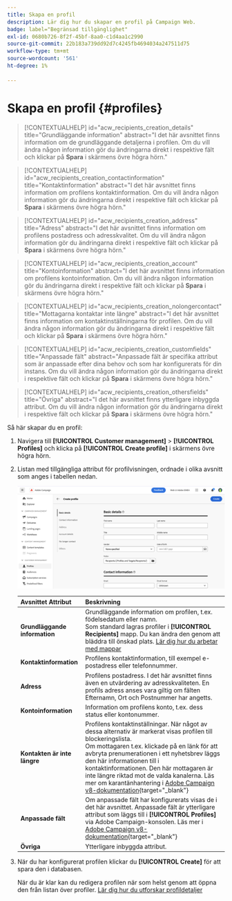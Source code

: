 ```yaml
---
title: Skapa en profil
description: Lär dig hur du skapar en profil på Campaign Web.
badge: label="Begränsad tillgänglighet"
exl-id: 0680b726-8f2f-45bf-8aa0-c1d4aa1c2990
source-git-commit: 22b183a739dd92d7c4245fb4694034a247511d75
workflow-type: tm+mt
source-wordcount: '561'
ht-degree: 1%

---
```


# Skapa en profil {#profiles}

>[!CONTEXTUALHELP]
>id="acw_recipients_creation_details"
>title="Grundläggande information"
>abstract="I det här avsnittet finns information om de grundläggande detaljerna i profilen. Om du vill ändra någon information gör du ändringarna direkt i respektive fält och klickar på **Spara** i skärmens övre högra hörn."

>[!CONTEXTUALHELP]
>id="acw_recipients_creation_contactinformation"
>title="Kontaktinformation"
>abstract="I det här avsnittet finns information om profilens kontaktinformation. Om du vill ändra någon information gör du ändringarna direkt i respektive fält och klickar på **Spara** i skärmens övre högra hörn."

>[!CONTEXTUALHELP]
>id="acw_recipients_creation_address"
>title="Adress"
>abstract="I det här avsnittet finns information om profilens postadress och adresskvalitet. Om du vill ändra någon information gör du ändringarna direkt i respektive fält och klickar på **Spara** i skärmens övre högra hörn."

>[!CONTEXTUALHELP]
>id="acw_recipients_creation_account"
>title="Kontoinformation"
>abstract="I det här avsnittet finns information om profilens kontoinformation. Om du vill ändra någon information gör du ändringarna direkt i respektive fält och klickar på **Spara** i skärmens övre högra hörn."

>[!CONTEXTUALHELP]
>id="acw_recipients_creation_nolongercontact"
>title="Mottagarna kontaktar inte längre"
>abstract="I det här avsnittet finns information om kontaktinställningarna för profilen. Om du vill ändra någon information gör du ändringarna direkt i respektive fält och klickar på **Spara** i skärmens övre högra hörn."

>[!CONTEXTUALHELP]
>id="acw_recipients_creation_customfields"
>title="Anpassade fält"
>abstract="Anpassade fält är specifika attribut som är anpassade efter dina behov och som har konfigurerats för din instans. Om du vill ändra någon information gör du ändringarna direkt i respektive fält och klickar på **Spara** i skärmens övre högra hörn."

>[!CONTEXTUALHELP]
>id="acw_recipients_creation_othersfields"
>title="Övriga"
>abstract="I det här avsnittet finns ytterligare inbyggda attribut. Om du vill ändra någon information gör du ändringarna direkt i respektive fält och klickar på **Spara** i skärmens övre högra hörn."

Så här skapar du en profil:

1. Navigera till **[!UICONTROL Customer management]** > **[!UICONTROL Profiles]** och klicka på **[!UICONTROL Create profile]** i skärmens övre högra hörn.

1. Listan med tillgängliga attribut för profilvisningen, ordnade i olika avsnitt som anges i tabellen nedan.

   ![](assets/create-profile.png)

   | Avsnittet Attribut | Beskrivning |
   |  ---  |  ---  |
   | **Grundläggande information** | Grundläggande information om profilen, t.ex. födelsedatum eller namn.<br/>Som standard lagras profiler i **[!UICONTROL Recipients]** mapp. Du kan ändra den genom att bläddra till önskad plats. [Lär dig hur du arbetar med mappar](../get-started/permissions.md#folders) |
   | **Kontaktinformation** | Profilens kontaktinformation, till exempel e-postadress eller telefonnummer. |
   | **Adress** | Profilens postadress. I det här avsnittet finns även en utvärdering av adresskvaliteten. En profils adress anses vara giltig om fälten Efternamn, Ort och Postnummer har angetts. |
   | **Kontoinformation** | Information om profilens konto, t.ex. dess status eller kontonummer. |
   | **Kontakten är inte längre** | Profilens kontaktinställningar. När något av dessa alternativ är markerat visas profilen till blockeringslista.<br/>Om mottagaren t.ex. klickade på en länk för att avbryta prenumerationen i ett nyhetsbrev läggs den här informationen till i kontaktinformationen. Den här mottagaren är inte längre riktad mot de valda kanalerna. Läs mer om karantänhantering i [Adobe Campaign v8-dokumentation](https://experienceleague.adobe.com/docs/campaign/campaign-v8/send/failures/quarantines.html){target="_blank"} |
   | **Anpassade fält** | Om anpassade fält har konfigurerats visas de i det här avsnittet. Anpassade fält är ytterligare attribut som läggs till i **[!UICONTROL Profiles]** via Adobe Campaign-konsolen. Läs mer i [Adobe Campaign v8-dokumentation](https://experienceleague.adobe.com/docs/campaign/campaign-v8/developer/shemas-forms/extend-schema.html){target="_blank"} |
   | **Övriga** | Ytterligare inbyggda attribut. |

1. När du har konfigurerat profilen klickar du **[!UICONTROL Create]** för att spara den i databasen.

   När du är klar kan du redigera profilen när som helst genom att öppna den från listan över profiler. [Lär dig hur du utforskar profildetaljer](profile-view.md)
